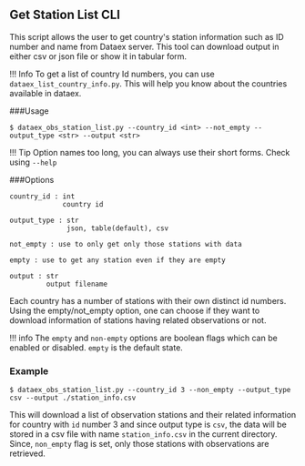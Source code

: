 ## Get Station List CLI

This script allows the user to get country's station information such as ID number and name from Dataex server. This tool can download output in either csv or json file or show it in tabular form.

!!! Info 
    To get a list of country Id numbers, you can use `dataex_list_country_info.py`. This will help you know about the countries available in dataex. 

###Usage
```
$ dataex_obs_station_list.py --country_id <int> --not_empty --output_type <str> --output <str>
```

!!! Tip
    Option names too long, you can always use their short forms. Check using `--help`
    
###Options
```
country_id : int
             country id     

output_type : str
              json, table(default), csv    
                  
not_empty : use to only get only those stations with data
    
empty : use to get any station even if they are empty      

output : str
         output filename

```

Each country has a number of stations with their own distinct id numbers. Using the empty/not_empty option, one can choose if they want to download information of stations having related observations or not. 

!!! info
    The `empty` and `non-empty` options are boolean flags which can be enabled or disabled. `empty` is the default state. 



### Example
```
$ dataex_obs_station_list.py --country_id 3 --non_empty --output_type csv --output ./station_info.csv
```
This will download a list of observation stations and their related information for country with `id` number 3 and since output type is `csv`, the data will be stored in a csv file with name `station_info.csv` in the current directory. Since, `non_empty` flag is set, only those stations with observations are retrieved. 


